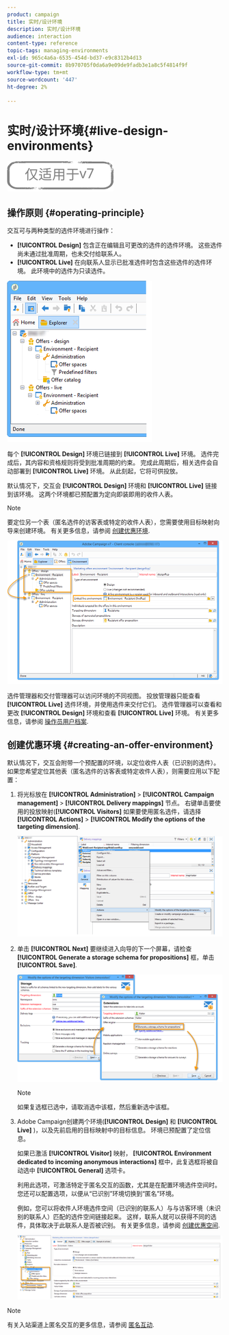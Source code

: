 ```yaml
---
product: campaign
title: 实时/设计环境
description: 实时/设计环境
audience: interaction
content-type: reference
topic-tags: managing-environments
exl-id: 965c4a6a-6535-454d-bd37-e9c8312b4d13
source-git-commit: 8b970705f0da6a9e09de9fadb3e1a8c5f4814f9f
workflow-type: tm+mt
source-wordcount: '447'
ht-degree: 2%

---
```


# 实时/设计环境{#live-design-environments}

![](../../assets/v7-only.svg)

## 操作原则 {#operating-principle}

交互可与两种类型的选件环境进行操作：

* **[!UICONTROL Design]** 包含正在编辑且可更改的选件的选件环境。 这些选件尚未通过批准周期，也未交付给联系人。
* **[!UICONTROL Live]** 在向联系人显示已批准选件时包含这些选件的选件环境。 此环境中的选件为只读选件。

![](assets/offer_environments_overview_001.png)

每个 **[!UICONTROL Design]** 环境已链接到 **[!UICONTROL Live]** 环境。 选件完成后，其内容和资格规则将受到批准周期的约束。 完成此周期后，相关选件会自动部署到 **[!UICONTROL Live]** 环境。 从此刻起，它将可供投放。

默认情况下，交互会 **[!UICONTROL Design]** 环境和 **[!UICONTROL Live]** 链接到该环境。 这两个环境都已预配置为定向即装即用的收件人表。

>[!NOTE]
>
>要定位另一个表（匿名选件的访客表或特定的收件人表），您需要使用目标映射向导来创建环境。 有关更多信息，请参阅 [创建优惠环境](#creating-an-offer-environment).

![](assets/offer_environments_overview_002.png)

选件管理器和交付管理器可以访问环境的不同视图。 投放管理器只能查看 **[!UICONTROL Live]** 选件环境，并使用选件来交付它们。 选件管理器可以查看和更改 **[!UICONTROL Design]** 环境和查看 **[!UICONTROL Live]** 环境。 有关更多信息，请参阅 [操作员用户档案](../../interaction/using/operator-profiles.md).

## 创建优惠环境 {#creating-an-offer-environment}

默认情况下，交互会附带一个预配置的环境，以定位收件人表（已识别的选件）。 如果您希望定位其他表（匿名选件的访客表或特定收件人表），则需要应用以下配置：

1. 将光标放在 **[!UICONTROL Administration]** > **[!UICONTROL Campaign management]** > **[!UICONTROL Delivery mappings]** 节点。 右键单击要使用的投放映射(**[!UICONTROL Visitors]** 如果要使用匿名选件，请选择 **[!UICONTROL Actions]** > **[!UICONTROL Modify the options of the targeting dimension]**.

   ![](assets/offer_env_anonymous_001.png)

1. 单击 **[!UICONTROL Next]** 要继续进入向导的下一个屏幕，请检查 **[!UICONTROL Generate a storage schema for propositions]** 框，单击 **[!UICONTROL Save]**.

   ![](assets/offer_env_anonymous_002.png)

   >[!NOTE]
   >
   >如果复选框已选中，请取消选中该框，然后重新选中该框。

1. Adobe Campaign创建两个环境(**[!UICONTROL Design]** 和 **[!UICONTROL Live]** )，以及先前启用的目标映射中的目标信息。 环境已预配置了定位信息。

   如果已激活 **[!UICONTROL Visitor]** 映射， **[!UICONTROL Environment dedicated to incoming anonymous interactions]** 框中，此复选框将被自动选中 **[!UICONTROL General]** 选项卡。

   利用此选项，可激活特定于匿名交互的函数，尤其是在配置环境选件空间时。 您还可以配置选项，以便从“已识别”环境切换到“匿名”环境。

   例如，您可以将收件人环境选件空间（已识别的联系人）与与访客环境（未识别的联系人）匹配的选件空间链接起来。 这样，联系人就可以获得不同的选件，具体取决于此联系人是否被识别。 有关更多信息，请参阅 [创建优惠空间](../../interaction/using/creating-offer-spaces.md).

   ![](assets/offer_env_anonymous_003.png)

>[!NOTE]
>
>有关入站渠道上匿名交互的更多信息，请参阅 [匿名互动](../../interaction/using/anonymous-interactions.md).
